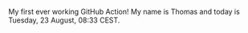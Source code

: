 My first ever working GitHub Action!
My name is Thomas and today is Tuesday, 23 August, 08:33 CEST. 
